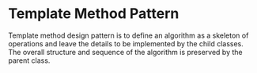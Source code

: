 # Template Method Pattern

Template method design pattern is to define an algorithm as a skeleton of operations and leave the details to be implemented by the child classes. The overall structure and sequence of the algorithm is preserved by the parent class.